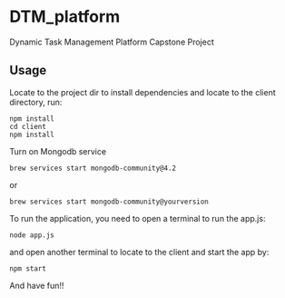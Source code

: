 # DTM_platform
Dynamic Task Management Platform Capstone Project


## Usage


Locate to the project dir to install dependencies and locate to the client directory, run:
```
npm install
cd client
npm install

```
Turn on Mongodb service
```
brew services start mongodb-community@4.2
```
or 
```
brew services start mongodb-community@yourversion
```

To run the application, you need to open a terminal to run the app.js:
```
node app.js
```
and open another terminal to locate to the client and start the app by:
```
npm start
```

And have fun!!
